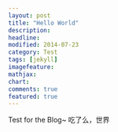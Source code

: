 ```yaml
---
layout: post
title: "Hello World"
description: 
headline: 
modified: 2014-07-23
category: Test
tags: [jekyll]
imagefeature: 
mathjax: 
chart: 
comments: true
featured: true
---
```


Test for the Blog~
吃了么，世界